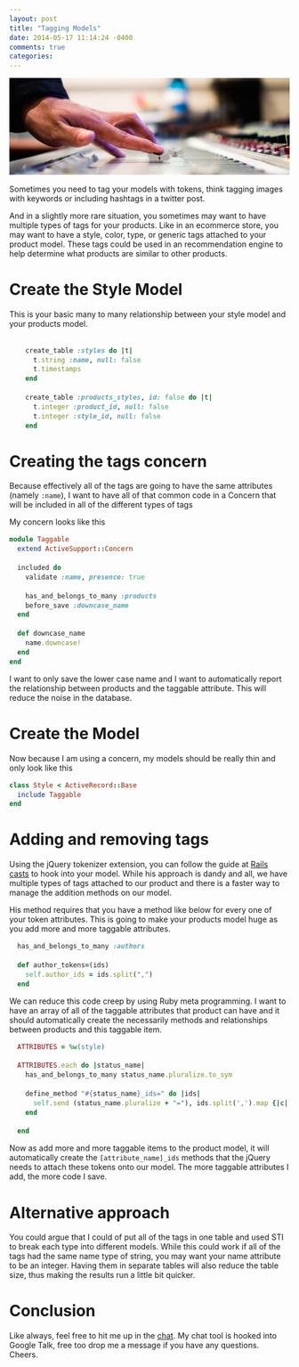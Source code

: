 ```yaml
---
layout: post
title: "Tagging Models"
date: 2014-05-17 11:14:24 -0400
comments: true
categories: 
---
```

<img src="/images/music_slider.jpg" title="Tagging Models" />

Sometimes you need to tag your models with tokens, think tagging images with keywords or including hashtags in a twitter post.

And in a slightly more rare situation, you sometimes may want to have multiple types of tags for your products.  Like in an ecommerce store, you may want to have a style, color, type, or generic tags attached to your product model.  These tags could be used in an recommendation engine to help determine what products are similar to other products.

# Create the Style Model
This is your basic many to many relationship between your style model and your products model.

```ruby db/migrations/create_styles_table.rb

    create_table :styles do |t|
      t.string :name, null: false
      t.timestamps
    end

    create_table :products_styles, id: false do |t|
      t.integer :product_id, null: false
      t.integer :style_id, null: false
    end
```

# Creating the tags concern
Because effectively all of the tags are going to have the same attributes (namely `:name`), I want to have all of that common code in a Concern that will be included in all of the different types of tags

My concern looks like this

```ruby app/models/concerns/taggable.rb
module Taggable
  extend ActiveSupport::Concern
 
  included do
    validate :name, presence: true

    has_and_belongs_to_many :products
    before_save :downcase_name
  end

  def downcase_name
    name.downcase!
  end
end
```

I want to only save the lower case name and I want to automatically report the relationship between products and the taggable attribute.  This will reduce the noise in the database.

# Create the Model
Now because I am using a concern, my models should be really thin and only look like this

```ruby app/models/concerns/taggable.rb
class Style < ActiveRecord::Base
  include Taggable
end
```

# Adding and removing tags
Using the jQuery tokenizer extension, you can follow the guide at [Rails casts](http://railscasts.com/episodes/258-token-fields) to hook into your model.  While his approach is dandy and all, we have multiple types of tags attached to our product and there is a faster way to manage the addition methods on our model.

His method requires that you have a method like below for every one of your token attributes.  This is going to make your products model huge as you add more and more taggable attributes.

```ruby app/models/concerns/taggable.rb
  has_and_belongs_to_many :authors

  def author_tokens=(ids)
    self.author_ids = ids.split(",")
  end
```

We can reduce this code creep by using Ruby meta programming.  I want to have an array of all of the taggable attributes that product can have and it should automatically create the necessarily methods and relationships between products and this taggable item.

```ruby app/models/product.rb
  ATTRIBUTES = %w(style)

  ATTRIBUTES.each do |status_name|
    has_and_belongs_to_many status_name.pluralize.to_sym

    define_method "#{status_name}_ids=" do |ids|
      self.send (status_name.pluralize + "="), ids.split(',').map {|c| status_name.pluralize.singularize.camelize.constantize.find(c.to_i) }
    end 

  end
```

Now as add more and more taggable items to the product model, it will automatically create the `[attribute_name]_ids` methods that the jQuery needs to attach these tokens onto our model.  The more taggable attributes I add, the more code I save.

# Alternative approach
You could argue that I could of put all of the tags in one table and used STI to break each type into different models.  While this could work if all of the tags had the same name type of string, you may want your name attribute to be an integer.  Having them in separate tables will also reduce the table size, thus making the results run a little bit quicker.

# Conclusion
Like always, feel free to hit me up in the [chat](/chat).  My chat tool is hooked into Google Talk, free too drop me a message if you have any questions.  Cheers.
